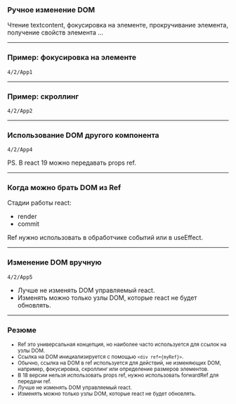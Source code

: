 ### Ручное изменение DOM

Чтение textcontent, фокусировка на элементе, прокручивание элемента, получение свойств элемента ...

---

### Пример: фокусировка на элементе

```4/2/App1```

---

### Пример: скроллинг

```4/2/App2```

---

### Использование DOM другого компонента

```4/2/App4```

PS. В react 19 можно передавать props ref.

---

### Когда можно брать DOM из Ref

Стадии работы react:

- render
- commit

Ref нужно использовать в обработчике событий или в useEffect.

---

### Изменение DOM вручную

```4/2/App5```

- Лучше не изменять DOM управляемый react.
- Изменять можно только узлы DOM, которые react не будет обновлять.

---

### Резюме

<small><ul>
<li>Ref это универсальная концепция, но наиболее часто используется для ссылок на узлы DOM.</li>
<li>Ссылка на DOM инициализируется с помощью <code>&lt;div ref={myRef}&gt;</code>.</li>
<li>Обычно, ссылка на DOM в ref используется для действий, не изменяющих DOM, например, фокусировка, скроллинг или определение размеров элементов.</li>
<li>В 18 версии нельзя использовать props ref, нужно использовать forwardRef для передачи ref.</li>
<li>Лучше не изменять DOM управляемый react.</li>
<li>Изменять можно только узлы DOM, которые react не будет обновлять.</li>
<ul><small>